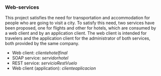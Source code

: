 ### Web-services

This project satisfies
the need for transportation and accommodation for people who are going to visit a city. 
To satisfy this need, two services have been proposed, one for flights and other for hotels, which are consumed by a web client and by an application client. 
The web client is intended for travelers and the application client for the administrator of both services, both provided by the same company.

* Web client: _clientehotelfinal_
* SOAP service: _servidorhotel_
* REST service: _servicioRestVuelo_
* Web client (application): _clienteaplicacion_

